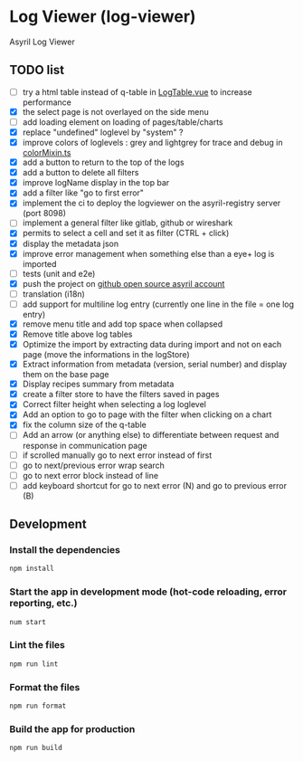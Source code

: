 # Log Viewer (log-viewer)

Asyril Log Viewer

## TODO list

- [ ] try a html table instead of q-table in [LogTable.vue](/src/components/LogTable.vue) to increase performance
- [x] the select page is not overlayed on the side menu
- [ ] add loading element on loading of pages/table/charts
- [x] replace "undefined" loglevel by "system" ?
- [x] improve colors of loglevels : grey and lightgrey for trace and debug in [colorMixin.ts](src/mixins/colorsMixin.ts)
- [x] add a button to return to the top of the logs
- [x] add a button to delete all filters
- [x] improve logName display in the top bar
- [x] add a filter like "go to first error"
- [x] implement the ci to deploy the logviewer on the asyril-registry server (port 8098)
- [ ] implement a general filter like gitlab, github or wireshark
- [x] permits to select a cell and set it as filter (CTRL + click)
- [x] display the metadata json
- [x] improve error management when something else than a eye+ log is imported
- [ ] tests (unit and e2e)
- [x] push the project on [github open source asyril account](https://github.com/AsyrilSA/log-viewer/tree/master)
- [ ] translation (i18n)
- [ ] add support for multiline log entry (currently one line in the file = one log entry)
- [x] remove menu title and add top space when collapsed
- [x] Remove title above log tables
- [x] Optimize the import by extracting data during import and not on each page (move the informations in the logStore)
- [x] Extract information from metadata (version, serial number) and display them on the base page
- [x] Display recipes summary from metadata
- [x] create a filter store to have the filters saved in pages
- [x] Correct filter height when selecting a log loglevel
- [x] Add an option to go to page with the filter when clicking on a chart
- [x] fix the column size of the q-table
- [ ] Add an arrow (or anything else) to differentiate between request and response in communication page
- [ ] if scrolled manually go to next error instead of first
- [ ] go to next/previous error wrap search
- [ ] go to next error block instead of line
- [ ] add keyboard shortcut for go to next error (N) and go to previous error (B)

## Development

### Install the dependencies

```bash
npm install
```

### Start the app in development mode (hot-code reloading, error reporting, etc.)

```bash
num start
```

### Lint the files

```bash
npm run lint
```

### Format the files

```bash
npm run format
```

### Build the app for production

```bash
npm run build
```
